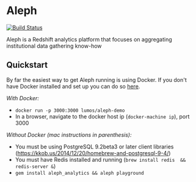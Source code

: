# Aleph

[![Build Status](https://api.travis-ci.org/lumoslabs/aleph.svg?branch=master)](https://magnum.travis-ci.com/lumoslabs/self_service_analytics)

Aleph is a Redshift analytics platform that focuses on aggregating institutional data gathering know-how

## Quickstart
By far the easiest way to get Aleph running is using Docker. If you don't have Docker installed and set up you can do so [here](https://docs.docker.com/mac/step_one/).

*With Docker:*

* `docker run -p 3000:3000 lumos/aleph-demo`
* In a browser, navigate to the docker host ip (`docker-machine ip`), port 3000

*Without Docker (mac instructions in parenthesis):*

* You must be using PostgreSQL 9.2beta3 or later client libraries (https://kkob.us/2014/12/20/homebrew-and-postgresql-9-4/)
* You must have Redis installed and running (`brew install redis  && redis-server &`)
* `gem install aleph_analytics && aleph playground`
